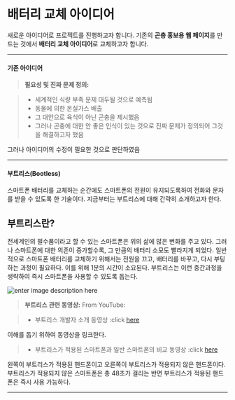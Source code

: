 배터리 교체 아이디어
===================


새로운 아이디어로 프로젝트를 진행하고자 합니다. 기존의 **곤충 홍보용 웹 페이지**를 만드는 것에서 **배터리 교체 아이디어**로 교체하고자 합니다.

----------


#### <i class="icon-file"></i> 기존 아이디어

> **필요성 및 진짜 문제 정의:**

> - 세계적인 식량 부족 문제 대두될 것으로 예측됨
> - 동물에 의한 온실가스 배출
> - 그 대안으로 육식이 아닌 곤충을 제시했음
> - 그러나 곤충에 대한 안 좋은 인식이 있는 것으로 진짜 문제가 정의되어 그것을 해결하고자 했음

그러나 아이디어의 수정이 필요한 것으로 판단하였음


----------

#### <i class="icon-file"></i> 부트리스(Bootless)
스마트폰 배터리를 교체하는 순간에도 스마트폰의 전원이 유지되도록하여 전화와 문자를 받을 수 있도록 한 기술이다. 지금부터는 부트리스에 대해 간략히 소개하고자 한다.


부트리스란?
-----
전세계인의 필수품이라고 할 수 있는 스마트폰은 위의 삶에 많은 변화를 주고 있다. 그러나 스마트폰에 대한 의존이 증가할수록, 그 만큼의 배터리 소모도 빨라지게 되었다. 일반적으로 스마트폰 배터리를 교체하기 위해서는 전원을 끄고, 배터리를 바꾸고, 다시 부팅하는 과정이 필요하다. 이를 위해 1분의 시간이 소요된다. 부트리스는 이런 중간과정을 생략하여 즉시 스마트폰을 사용할 수  있도록 돕는다.

![enter image description here](http://cfile2.uf.tistory.com/image/260E424150E031632AAD6E)

> **부트리스 관련 동영상:** From YouTube:

> - 부트리스 개발자 소개 동영상 :click [here][1]

이해를 돕기 위하여 동영상을 링크한다.


> - 부트리스가 적용된 스마트폰과 일반 스마트폰의 비교 동영상 :click [here][2]

왼쪽이 부트리스가 적용된 핸드폰이고 오른쪽이 부트리스가 적용되지 않은 핸드폰이다.
부트리스가 적용되지 않은 스마트폰은 총 48초가 걸리는 반면 부트리스가 적용된 핸드폰은 즉시 사용 가능하다.



------
  [1]: https://youtu.be/Ece6KgZrUyM
  [2]: https://youtu.be/ujp9H5KynGs
